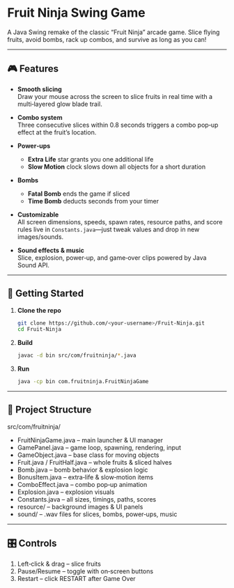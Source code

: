 # Fruit Ninja Swing Game

A Java Swing remake of the classic “Fruit Ninja” arcade game. Slice flying fruits, avoid bombs, rack up combos, and survive as long as you can!

---

## 🎮 Features

- **Smooth slicing**  
  Draw your mouse across the screen to slice fruits in real time with a multi‑layered glow blade trail.

- **Combo system**  
  Three consecutive slices within 0.8 seconds triggers a combo pop‑up effect at the fruit’s location.

- **Power‑ups**  
  - **Extra Life** star grants you one additional life  
  - **Slow Motion** clock slows down all objects for a short duration

- **Bombs**  
  - **Fatal Bomb** ends the game if sliced  
  - **Time Bomb** deducts seconds from your timer

- **Customizable**  
  All screen dimensions, speeds, spawn rates, resource paths, and score rules live in `Constants.java`—just tweak values and drop in new images/sounds.

- **Sound effects & music**  
  Slice, explosion, power‑up, and game‑over clips powered by Java Sound API.

---

## 🚀 Getting Started

1. **Clone the repo**  
   ```bash
   git clone https://github.com/<your‑username>/Fruit‑Ninja.git
   cd Fruit‑Ninja
2. **Build**
   ```bash
   javac -d bin src/com/fruitninja/*.java
4. **Run**
   ```bash
   java -cp bin com.fruitninja.FruitNinjaGame

--- 

## 📂 Project Structure

src/com/fruitninja/
- FruitNinjaGame.java – main launcher & UI manager
- GamePanel.java – game loop, spawning, rendering, input
- GameObject.java – base class for moving objects
- Fruit.java / FruitHalf.java – whole fruits & sliced halves
- Bomb.java – bomb behavior & explosion logic
- BonusItem.java – extra‑life & slow‑motion items
- ComboEffect.java – combo pop‑up animation
- Explosion.java – explosion visuals
- Constants.java – all sizes, timings, paths, scores
- resource/ – background images & UI panels
- sound/ – .wav files for slices, bombs, power‑ups, music

--- 

## 🎛 Controls

1. Left‑click & drag – slice fruits
2. Pause/Resume – toggle with on‑screen buttons
3. Restart – click RESTART after Game Over

